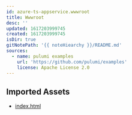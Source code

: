 ```yaml
---
id: azure-ts-appservice.wwwroot
title: Wwwroot
desc: ''
updated: 1617203999745
created: 1617203999745
isDir: true
gitNotePath: '{{ noteHiearchy }}/README.md'
sources:
  - name: pulumi examples
    url: 'https://github.com/pulumi/examples'
    license: Apache License 2.0
---
```

## Imported Assets

- [index.html](/assets/index.html)

